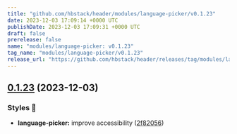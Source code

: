 ```yaml
---
title: "github.com/hbstack/header/modules/language-picker/v0.1.23"
date: 2023-12-03 17:09:14 +0000 UTC
publishDate: 2023-12-03 17:09:31 +0000 UTC
draft: false
prerelease: false
name: "modules/language-picker: v0.1.23"
tag_name: "modules/language-picker/v0.1.23"
release_url: "https://github.com/hbstack/header/releases/tag/modules/language-picker/v0.1.23"
---
```


## [0.1.23](https://github.com/hbstack/header/compare/modules/language-picker/v0.1.22...modules/language-picker/v0.1.23) (2023-12-03)


### Styles 🎨

* **language-picker:** improve accessibility ([2f82056](https://github.com/hbstack/header/commit/2f82056bd26e3c67df5d6de5f7dcb0d8fb079832))
